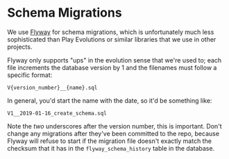Schema Migrations
=================

We use [Flyway](https://flywaydb.org/) for schema migrations, which is unfortunately
much less sophisticated than Play Evolutions or similar libraries that we use in other 
projects.

Flyway only supports "ups" in the evolution sense that we're used to; each file increments
the database version by 1 and the filenames must follow a specific format:

`V{version_number}__{name}.sql`

In general, you'd start the name with the date, so it'd be something like:

`V1__2019-01-16_create_schema.sql`

Note the *two* underscores after the version number, this is important. Don't change
any migrations after they've been committed to the repo, because Flyway will refuse to
start if the migration file doesn't exactly match the checksum that it has in the
`flyway_schema_history` table in the database.
